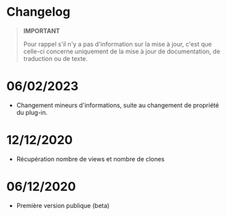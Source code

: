 # Changelog

>**IMPORTANT**
>
>Pour rappel s'il n'y a pas d'information sur la mise à jour, c'est que celle-ci concerne uniquement de la mise à jour de documentation, de traduction ou de texte.

# 06/02/2023
- Changement mineurs d'informations, suite au changement de propriété du plug-in.

# 12/12/2020
- Récupération nombre de views et nombre de clones

# 06/12/2020
- Première version publique (beta)

